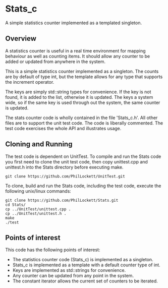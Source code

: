 # Stats_c

A simple statistics counter implemented as a templated singleton.

## Overview

A statistics counter is useful in a real time environment for mapping 
behaviour as well as counting items. It should allow any counter to be added 
or updated from anywhere in the system.

This is a simple statistics counter implemented as a singleton. The counts are 
by default of type int, but the template allows for any type that supports the
increment operator. 

The keys are simply std::string types for convenience. If the key is not found,
it is added to the list, otherwise it is updated. The keys a system wide, so if
the same key is used through out the system, the same counter is updated.

The stats counter code is wholly contained in the file 'Stats_c.h'. All other 
files are to support the unit test code. The code is liberally commented. The
test code exercises the whole API and illustrates usage.

## Cloning and Running

The test code is dependent on UnitTest. To compile and run the Stats code you
first need to clone the unit test code, then copy unittest.cpp and unittest.h 
into the Stats directory before executing make.

    git clone https://github.com/PhilLockett/UnitTest.git

To clone, build and run the Stats code, including the test code, execute the 
following unix/linux commands:

    git clone https://github.com/PhilLockett/Stats.git
    cd Stats/
    cp ../UnitTest/unittest.cpp .
    cp ../UnitTest/unittest.h .
    make
    ./test

## Points of interest

This code has the following points of interest:

  * The statistics counter code (Stats_c) is implemented as a singleton.
  * Stats_c is implemented as a template with a default counter type of int.
  * Keys are implemented as std::strings for convenience.
  * Any counter can be updated from any point in the system.
  * The constant iterator allows the current set of counters to be iterated.
